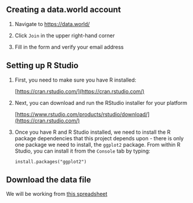 <h2 id="setup-dw">Creating a data.world account</h2>

1.  Navigate to https://data.world/

1.  Click `Join` in the upper right-hand corner

1.  Fill in the form and verify your email address

<h2 id="setup-r">Setting up R Studio</h2>

1.  First, you need to make sure you have R installed:

    [https://cran.rstudio.com/](https://cran.rstudio.com/)

1.  Next, you can download and run the RStudio installer for your platform
    
    [https://www.rstudio.com/products/rstudio/download/](https://cran.rstudio.com/)
   
1.  Once you have R and R Studio installed, we need to install the R package dependencies that this project depends upon - there is only one package we need to install, the `ggplot2` package.  From within R Studio, you can install it from the `Console` tab by typing:

    ```
    install.packages("ggplot2")
    ```

<h2 id="download-data">Download the data file</h2>

We will be working from <a href="https://github.com/bryonjacob/SmartData2017/raw/master/docs/CatanSettlementBuilders-2016-H2.xslx">this spreadsheet</a>
